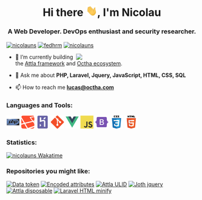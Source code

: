 <h1 align="center">Hi there <img src="hi.gif" width="30">, I'm Nicolau</h1>
<h3 align="center">A Web Developer. DevOps enthusiast and security researcher.</h3>
<p align="left" hidden="true"><img src="https://komarev.com/ghpvc/?username=nicolauns" alt="nicolauns" /></p>

<p align="left">
  <a href="https://linkedin.com/in/nicolauns" target="blank"><img align="center" src="https://img.shields.io/badge/LinkedIn-0077B5?style=for-the-badge&logo=linkedin&logoColor=white" alt="nicolauns" /></a>
  <a href="https://twitter.com/fedhrm" target="blank"><img align="center" src="https://img.shields.io/badge/Twitter-1DA1F2?style=for-the-badge&logo=twitter&logoColor=white" alt="fedhrm" /></a>
  <a href="https://instagram.com/nicolauns" target="blank"><img align="center" src="https://img.shields.io/badge/Instagram-E4405F?style=for-the-badge&logo=instagram&logoColor=white" alt="nicolauns" /></a>
  <!--<a href="https://fb.com/nicolauns" target="blank"><img align="center" src="https://img.shields.io/badge/Facebook-1877F2?style=for-the-badge&logo=facebook&logoColor=white" alt="nicolauns" /></a>-->
</p>

<a href="https://github.com/nicolauns" target="_blank"><img align="right" src="thoughtful.svg" width="320"/></a>

- 🔭 I’m currently building the [Attla framework](https://github.com/attla) and [Octha ecosystem](https://octha.com).

- 💬 Ask me about **PHP, Laravel, Jquery, JavaScript, HTML, CSS, SQL**

- 📫 How to reach me **lucas@octha.com**

<h3 align="left">Languages and Tools:</h3>
<p align="left">
<a href="https://github.com/topics/php" target="blank"><img src="https://raw.githubusercontent.com/devicons/devicon/master/icons/php/php-original.svg" alt="php" width="35" height="35"/></a>
<a href="https://github.com/topics/laravel" target="blank"><img src="https://raw.githubusercontent.com/devicons/devicon/master/icons/laravel/laravel-plain.svg" alt="laravel" width="35" height="35"/></a>
<a href="https://github.com/topics/heroku" target="blank"><img src="https://raw.githubusercontent.com/devicons/devicon/master/icons/heroku/heroku-plain.svg" alt="heroku" width="35" height="35"/></a>
<a href="https://github.com/topics/git" target="blank"><img src="https://raw.githubusercontent.com/devicons/devicon/master/icons/git/git-original.svg" alt="git" width="35" height="35"/></a>
<a href="https://github.com/topics/vue" target="blank"><img src="https://raw.githubusercontent.com/devicons/devicon/master/icons/vuejs/vuejs-original.svg" alt="vue.js" width="35" height="35"/></a>
<a href="https://github.com/topics/javascript" target="blank"><img src="https://raw.githubusercontent.com/devicons/devicon/master/icons/javascript/javascript-original.svg" alt="javascript" width="35" height="35"/></a>
<a href="https://github.com/topics/bootstrap" target="blank"><img src="https://raw.githubusercontent.com/devicons/devicon/master/icons/bootstrap/bootstrap-plain.svg" alt="bootstrap" width="35" height="35"/></a>
<a href="https://github.com/topics/css3" target="blank"><img src="https://raw.githubusercontent.com/devicons/devicon/master/icons/css3/css3-original-wordmark.svg" alt="css3" width="35" height="35"/></a>
<a href="https://github.com/topics/html5" target="blank"><img src="https://raw.githubusercontent.com/devicons/devicon/master/icons/html5/html5-original-wordmark.svg" alt="html5" width="35" height="35"/></a>
</p>

<p align="left">
<h3 align="left">Statistics:</h3>
<!--<a href="https://github.com/nicolauns" target="blank"><img src="https://github-readme-streak-stats.herokuapp.com?user=nicolauns&theme=github-light&hide_border=true&date_format=j%20M%5B%20Y%5D" alt="nicolauns github statistics"/></a><br>
<a href="https://github.com/nicolauns?tab=repositories" target="blank"><img src="https://github-readme-stats.vercel.app/api?username=nicolauns&show_icons=true&count_private=true&include_all_commits=true" alt="nicolauns github statistics"/></a><br>
<!--<img src="https://github-readme-stats.vercel.app/api/top-langs?username=nicolauns&show_icons=true&layout=compact&hide=html" alt="nicolauns github top langs" /><br>-->

[![nicolauns Wakatime](https://github-readme-stats.vercel.app/api/wakatime?username=nicolauns&layout=compact&title_color=58a6ff&icon_color=8b949e&text_color=8b949e&bg_color=0d1117&border_color=30363d&custom_title=Languages%20experience)](https://wakatime.com/@nicolauns)

<h3 align="left">Repositories you might like:</h3>

[![Data token](https://github-readme-stats.vercel.app/api/pin/?username=attla&repo=data-token&title_color=58a6ff&icon_color=8b949e&text_color=8b949e&bg_color=0d1117&border_color=30363d)](https://github.com/attla/data-token)
[![Encoded attributes](https://github-readme-stats.vercel.app/api/pin/?username=attla&repo=encoded-attributes&title_color=58a6ff&icon_color=8b949e&text_color=8b949e&bg_color=0d1117&border_color=30363d)](https://github.com/attla/encoded-attributes)
[![Attla ULID](https://github-readme-stats.vercel.app/api/pin/?username=attla&repo=ulid&title_color=58a6ff&icon_color=8b949e&text_color=8b949e&bg_color=0d1117&border_color=30363d)](https://github.com/attla/ulid)
[![Joth jquery](https://github-readme-stats.vercel.app/api/pin/?username=octhahq&repo=joth-jquery&title_color=58a6ff&icon_color=8b949e&text_color=8b949e&bg_color=0d1117&border_color=30363d)](https://github.com/octhahq/joth-jquery)
[![Attla disposable](https://github-readme-stats.vercel.app/api/pin/?username=attla&repo=disposable&title_color=58a6ff&icon_color=8b949e&text_color=8b949e&bg_color=0d1117&border_color=30363d)](https://github.com/attla/disposable)
[![Laravel HTML minify](https://github-readme-stats.vercel.app/api/pin/?username=attla&repo=laravel-html-minify&title_color=58a6ff&icon_color=8b949e&text_color=8b949e&bg_color=0d1117&border_color=30363d)](https://github.com/attla/laravel-html-minify)



